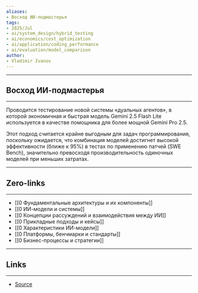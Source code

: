 ```yaml
---
aliases: 
- Восход ИИ-подмастерья
tags:
- 2025/Jul
- ai/system_design/hybrid_testing
- ai/economics/cost_optimization
- ai/application/coding_performance
- ai/evaluation/model_comparison
author:
- Vladimir Ivanov
---
```

-----
##  Восход ИИ-подмастерья 
-----
Проводится тестирование новой системы «дуальных агентов», в которой экономичная и быстрая модель Gemini 2.5 Flash Lite используется в качестве помощника для более мощной Gemini Pro 2.5. 

Этот подход считается крайне выгодным для задач программирования, поскольку ожидается, что комбинация моделей достигнет высокой эффективности (ближе к 95%) в тестах по применению патчей (SWE Bench), значительно превосходя производительность одиночных моделей при меньших затратах.

---
## Zero-links
---
- [[0 Фундаментальные архитектуры и их компоненты]]
- [[0 ИИ-модели и системы]]
- [[0 Концепции рассуждений и взаимодействия между ИИ]]
- [[0 Прикладные подходы и кейсы]]
- [[0 Характеристики ИИ-модели]]
- [[0 Платформы, бенчмарки и стандарты]]
- [[0 Бизнес-процессы и стратегии]]

---
## Links
---
- [Source](https://t.me/c/1467914348/72186)